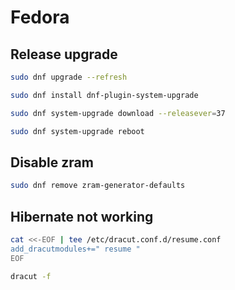 # Fedora

## Release upgrade

```bash
sudo dnf upgrade --refresh

sudo dnf install dnf-plugin-system-upgrade

sudo dnf system-upgrade download --releasever=37

sudo dnf system-upgrade reboot
```

## Disable zram

```bash
sudo dnf remove zram-generator-defaults
```

## Hibernate not working

```bash
cat <<-EOF | tee /etc/dracut.conf.d/resume.conf
add_dracutmodules+=" resume "
EOF

dracut -f
```
